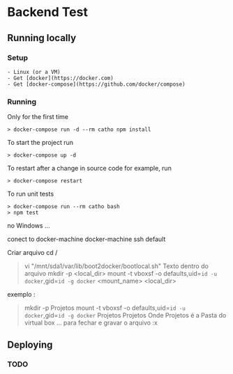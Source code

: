 # Backend Test

## Running locally

### Setup
```
- Linux (or a VM)
- Get [docker](https://docker.com)
- Get [docker-compose](https://github.com/docker/compose)
```
### Running
Only for the first time
```
> docker-compose run -d --rm catho npm install
```

To start the project run
```
> docker-compose up -d
```

To restart after a change in source code for example, run
```
> docker-compose restart
```

To run unit tests
```
> docker-compose run --rm catho bash
> npm test
```




no Windows
...

conect to docker-machine
docker-machine ssh default
>
Criar arquivo
cd /
>vi "/mnt/sda1/var/lib/boot2docker/bootlocal.sh"
Texto dentro do arquivo
>mkdir -p <local_dir>
>mount -t vboxsf -o defaults,uid=`id -u docker`,gid=`id -g docker` <mount_name> <local_dir>

exemplo :
>mkdir -p Projetos
>mount -t vboxsf -o defaults,uid=`id -u docker`,gid=`id -g docker` Projetos Projetos
Onde Projetos é a Pasta do virtual box
...
para fechar e gravar o arquivo
  :x

## Deploying

### TODO


